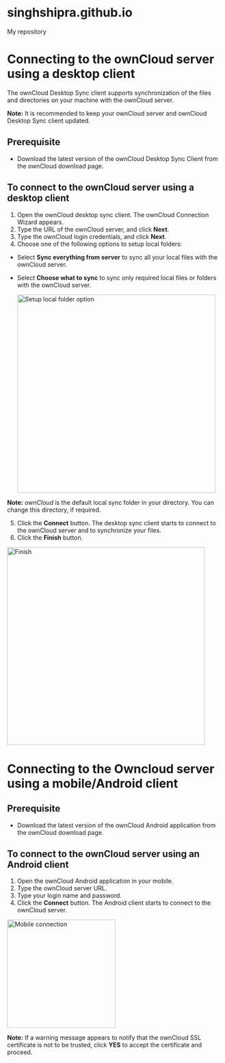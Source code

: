 # singhshipra.github.io
My repository
# Connecting to the ownCloud server using a desktop client
The ownCloud Desktop Sync client supports synchronization of the files and directories on your machine with the ownCloud server.

**Note:** It is recommended to keep your ownCloud server and ownCloud Desktop Sync client updated.

## Prerequisite
* Download the latest version of the ownCloud Desktop Sync Client from the ownCloud download page. 
## To connect to the ownCloud server using a desktop client
1. Open the ownCloud desktop sync client. The ownCloud Connection Wizard appears.
2. Type the URL of the ownCloud server, and click **Next**.
3. Type the ownCloud login credentials, and click **Next**.
4. Choose one of the following options to setup local folders:
* Select **Sync everything from server** to sync all your local files with the ownCloud server.
* Select **Choose what to sync** to sync only required local files or folders with the ownCloud server.

  <img width="463" alt="Setup local folder option" src="https://user-images.githubusercontent.com/89831069/131791636-54d20489-e437-4b11-a00e-e644ed0955a1.PNG">
**Note:** _ownCloud_ is the default local sync folder in your directory. You can change this directory, if required.

5. Click the **Connect** button. The desktop sync client starts to connect to the ownCloud server and to synchronize your files.
6. Click the **Finish** button.
  <img width="462" alt="Finish" src="https://user-images.githubusercontent.com/89831069/131792274-588214d3-0ee5-48ac-b1fe-3be484dfdbca.PNG">

# Connecting to the Owncloud server using a mobile/Android client
## Prerequisite
* Download the latest version of the ownCloud Android application from the ownCloud download page. 
## To connect to the ownCloud server using an Android client
1. Open the ownCloud Android application in your mobile.
2. Type the ownCloud server URL. 
3. Type your login name and password.
4. Click the **Connect** button. The Android client starts to connect to the ownCloud server.
<img width="253" alt="Mobile connection" src="https://user-images.githubusercontent.com/89831069/131796511-6051033e-4703-4e29-8a84-424d5bd37749.PNG">

**Note:** If a warning message appears to notify that the ownCloud SSL certificate is not to be trusted, click **YES** to accept the certificate and proceed.
